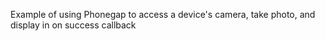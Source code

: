 Example of using Phonegap to access a device's camera, take photo, and display in on success callback
